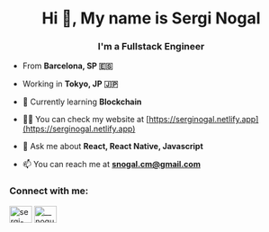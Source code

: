 <h1 align="center">Hi 👋, My name is Sergi Nogal</h1>
<h3 align="center">I'm a Fullstack Engineer</h3>

- From **Barcelona, SP 🇪🇸**

- Working in **Tokyo, JP 🇯🇵**

- 🌱 Currently learning **Blockchain**

- 👨‍💻 You can check my website at [https://serginogal.netlify.app](https://serginogal.netlify.app)

- 💬 Ask me about **React, React Native, Javascript**

- 📫 You can reach me at **snogal.cm@gmail.com**

<h3 align="left">Connect with me:</h3>
<p align="left">
<a href="https://linkedin.com/in/sergi-nogal-13493b13b" target="blank"><img align="center" src="https://raw.githubusercontent.com/rahuldkjain/github-profile-readme-generator/master/src/images/icons/Social/linked-in-alt.svg" alt="sergi-nogal-13493b13b" height="30" width="40" /></a>
<a href="https://instagram.com/__nogu" target="blank"><img align="center" src="https://raw.githubusercontent.com/rahuldkjain/github-profile-readme-generator/master/src/images/icons/Social/instagram.svg" alt="__nogu" height="30" width="40" /></a>
</p>
